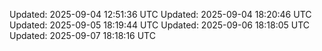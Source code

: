 Updated: 2025-09-04 12:51:36 UTC
Updated: 2025-09-04 18:20:46 UTC
Updated: 2025-09-05 18:19:44 UTC
Updated: 2025-09-06 18:18:05 UTC
Updated: 2025-09-07 18:18:16 UTC

